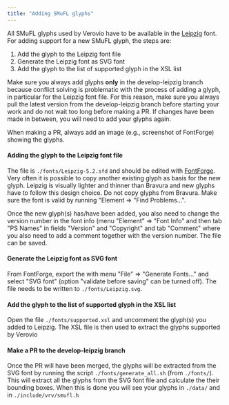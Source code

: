 ```yaml
---
title: "Adding SMuFL glyphs"
---
```


All SMuFL glyphs used by Verovio have to be available in the [Leipzig](https://github.com/rism-digital/leipzig) font. For adding support for a new SMuFL glyph, the steps are:

1. Add the glyph to the Leipzig font file
2. Generate the Leipzig font as SVG font
3. Add the glyph to the list of supported glyph in the XSL list

Make sure you always add glyphs **only** in the develop-leipzig branch because conflict solving is problematic with the process of adding a glyph, in particular for the Leipzig font file. For this reason, make sure you always pull the latest version from the develop-leipzig branch before starting your work and do not wait too long before making a PR. If changes have been made in between, you will need to add your glyphs again.

When making a PR, always add an image (e.g., screenshot of FontForge) showing the glyphs.

#### Adding the glyph to the Leipzig font file

The file is `./fonts/Leipzig-5.2.sfd` and should be edited with [FontForge](https://fontforge.org/). Very often it is possible to copy another existing glyph as basis for the new glyph. Leipzig is visually lighter and thinner than Bravura and new glyphs have to follow this design choice. Do not copy glyphs from Bravura. Make sure the font is valid by running "Element => "Find Problems...".

Once the new glyph(s) has/have been added, you also need to change the version number in the font info (menu "Element" => "Font Info" and then tab "PS Names" in fields "Version" and "Copyright" and tab "Comment" where you also need to add a comment together with the version number. The file can be saved.

#### Generate the Leipzig font as SVG font

From FontForge, export the with menu "File" => "Generate Fonts..." and select "SVG font" (option "validate before saving" can be turned off). The file needs to be written to `./fonts/Leipzig.svg`.

#### Add the glyph to the list of supported glyph in the XSL list

Open the file `./fonts/supported.xsl` and uncomment the glyph(s) you added to Leipzig. The XSL file is then used to extract the glyphs supported by Verovio

#### Make a PR to the develop-leipzig branch

Once the PR will have been merged, the glyphs will be extracted from the SVG font by running the script `./fonts/generate_all.sh` (from `./fonts/`). This will extract all the glyphs from the SVG font file and calculate the their bounding boxes. When this is done you will see your glyphs in `./data/` and in `./include/vrv/smufl.h`
